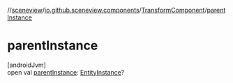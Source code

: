 //[sceneview](../../../index.md)/[io.github.sceneview.components](../index.md)/[TransformComponent](index.md)/[parentInstance](parent-instance.md)

# parentInstance

[androidJvm]\
open val [parentInstance](parent-instance.md): [EntityInstance](../index.md#-275222848%2FClasslikes%2F-1571379623)?
